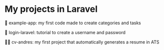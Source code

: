 # My projects in Laravel

🔭 example-app: my first code made to create categories and tasks

🌱 login-laravel: tutorial to create a username and password

👨‍💻 cv-andres: my first project that automatically generates a resume in ATS
